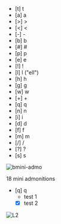 
- [t] t
- [a] a
- [>] >
- [<] <
- [-] -
- [b] b 
- [#] #
- [p] p  
- [e] e
- [!] ! 
- [l] l ("ell")  
- [h] h
- [g] g
- [w] w
- [+] +
- [q] q 
- [n] n 
- [i] i 
- [d] d
- [f] f
- [m] m
- [/] /
- [?] ? 
- [s] s 

![bmini-admo](https://user-images.githubusercontent.com/48620536/228631190-f9878334-c1bb-4113-8fba-f62f785aba07.png)


18 mini admonitions

- [q] q 
	- test 1
	- [x] test 2

![L2](https://user-images.githubusercontent.com/48620536/222980616-5650e216-9d3e-4716-ad0f-e59cc7fdff8f.png)
